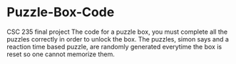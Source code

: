 # Puzzle-Box-Code
CSC 235 final project
The code for a puzzle box, you must complete all the puzzles correctly in order to unlock the box. The puzzles, simon says and a reaction time based puzzle, are randomly generated everytime the box is reset so one cannot memorize them.
